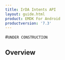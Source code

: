 ```yaml
---
title: IrDA Intents API
layout: guide.html
product: EMDK For Android
productversion: '7.3'
---
```


#`UNDER CONSTRUCTION`

## Overview

















